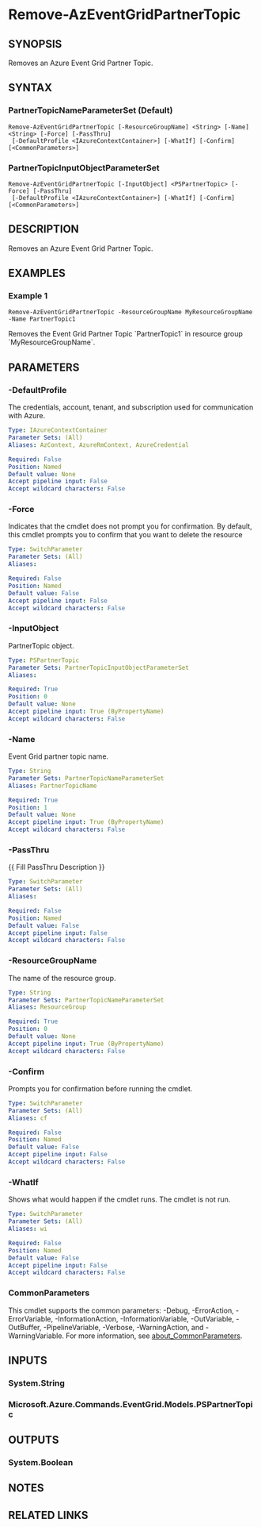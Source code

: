 ﻿---
external help file: Microsoft.Azure.PowerShell.Cmdlets.EventGrid.dll-Help.xml
Module Name: Az.EventGrid
online version: https://docs.microsoft.com/powershell/module/az.eventgrid/remove-azeventgriddomaintopic
schema: 2.0.0
---

# Remove-AzEventGridPartnerTopic

## SYNOPSIS
Removes an Azure Event Grid Partner Topic.

## SYNTAX

### PartnerTopicNameParameterSet (Default)
```
Remove-AzEventGridPartnerTopic [-ResourceGroupName] <String> [-Name] <String> [-Force] [-PassThru]
 [-DefaultProfile <IAzureContextContainer>] [-WhatIf] [-Confirm] [<CommonParameters>]
```

### PartnerTopicInputObjectParameterSet
```
Remove-AzEventGridPartnerTopic [-InputObject] <PSPartnerTopic> [-Force] [-PassThru]
 [-DefaultProfile <IAzureContextContainer>] [-WhatIf] [-Confirm] [<CommonParameters>]
```

## DESCRIPTION
Removes an Azure Event Grid Partner Topic.

## EXAMPLES

### Example 1
```
Remove-AzEventGridPartnerTopic -ResourceGroupName MyResourceGroupName -Name PartnerTopic1
```

Removes the Event Grid Partner Topic \`PartnerTopic1\` in resource group \`MyResourceGroupName\`.

## PARAMETERS

### -DefaultProfile
The credentials, account, tenant, and subscription used for communication with Azure.

```yaml
Type: IAzureContextContainer
Parameter Sets: (All)
Aliases: AzContext, AzureRmContext, AzureCredential

Required: False
Position: Named
Default value: None
Accept pipeline input: False
Accept wildcard characters: False
```

### -Force
Indicates that the cmdlet does not prompt you for confirmation.
By default, this cmdlet prompts you to confirm that you want to delete the resource

```yaml
Type: SwitchParameter
Parameter Sets: (All)
Aliases:

Required: False
Position: Named
Default value: False
Accept pipeline input: False
Accept wildcard characters: False
```

### -InputObject
PartnerTopic object.

```yaml
Type: PSPartnerTopic
Parameter Sets: PartnerTopicInputObjectParameterSet
Aliases:

Required: True
Position: 0
Default value: None
Accept pipeline input: True (ByPropertyName)
Accept wildcard characters: False
```

### -Name
Event Grid partner topic name.

```yaml
Type: String
Parameter Sets: PartnerTopicNameParameterSet
Aliases: PartnerTopicName

Required: True
Position: 1
Default value: None
Accept pipeline input: True (ByPropertyName)
Accept wildcard characters: False
```

### -PassThru
{{ Fill PassThru Description }}

```yaml
Type: SwitchParameter
Parameter Sets: (All)
Aliases:

Required: False
Position: Named
Default value: False
Accept pipeline input: False
Accept wildcard characters: False
```

### -ResourceGroupName
The name of the resource group.

```yaml
Type: String
Parameter Sets: PartnerTopicNameParameterSet
Aliases: ResourceGroup

Required: True
Position: 0
Default value: None
Accept pipeline input: True (ByPropertyName)
Accept wildcard characters: False
```

### -Confirm
Prompts you for confirmation before running the cmdlet.

```yaml
Type: SwitchParameter
Parameter Sets: (All)
Aliases: cf

Required: False
Position: Named
Default value: False
Accept pipeline input: False
Accept wildcard characters: False
```

### -WhatIf
Shows what would happen if the cmdlet runs.
The cmdlet is not run.

```yaml
Type: SwitchParameter
Parameter Sets: (All)
Aliases: wi

Required: False
Position: Named
Default value: False
Accept pipeline input: False
Accept wildcard characters: False
```

### CommonParameters
This cmdlet supports the common parameters: -Debug, -ErrorAction, -ErrorVariable, -InformationAction, -InformationVariable, -OutVariable, -OutBuffer, -PipelineVariable, -Verbose, -WarningAction, and -WarningVariable. For more information, see [about_CommonParameters](http://go.microsoft.com/fwlink/?LinkID=113216).

## INPUTS

### System.String
### Microsoft.Azure.Commands.EventGrid.Models.PSPartnerTopic
## OUTPUTS

### System.Boolean
## NOTES

## RELATED LINKS
